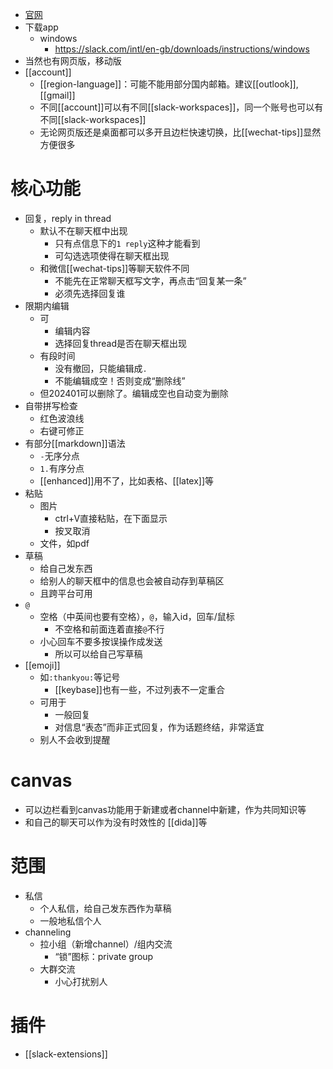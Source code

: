 - [官网](https://slack.com/intl/en-gb/)
- 下载app
  - windows
    - https://slack.com/intl/en-gb/downloads/instructions/windows
- 当然也有网页版，移动版
- [[account]]
  - [[region-language]]：可能不能用部分国内邮箱。建议[[outlook]], [[gmail]]
  - 不同[[account]]可以有不同[[slack-workspaces]]，同一个账号也可以有不同[[slack-workspaces]]
  - 无论网页版还是桌面都可以多开且边栏快速切换，比[[wechat-tips]]显然方便很多
# 核心功能
- 回复，reply in thread
  - 默认不在聊天框中出现
    - 只有点信息下的`1 reply`这种才能看到
    - 可勾选选项使得在聊天框出现
  - 和微信[[wechat-tips]]等聊天软件不同
    - 不能先在正常聊天框写文字，再点击“回复某一条”
    - 必须先选择回复谁
- 限期内编辑
  - 可
    - 编辑内容
    - 选择回复thread是否在聊天框出现
  - 有段时间
    - 没有撤回，只能编辑成`.`
    - 不能编辑成空！否则变成“删除线”
  - 但202401可以删除了。编辑成空也自动变为删除
- 自带拼写检查
  - 红色波浪线
  - 右键可修正
- 有部分[[markdown]]语法
  - `-`无序分点
  - `1.`有序分点
  - [[enhanced]]用不了，比如表格、[[latex]]等
- 粘贴
  - 图片
    - ctrl+V直接粘贴，在下面显示
    - 按叉取消
  - 文件，如pdf
- 草稿
  - 给自己发东西
  - 给别人的聊天框中的信息也会被自动存到草稿区
  - 且跨平台可用
- `@`
  - 空格（中英间也要有空格），`@`，输入id，回车/鼠标
    - 不空格和前面连着直接`@`不行
  - 小心回车不要多按误操作成发送
    - 所以可以给自己写草稿
- [[emoji]]
  - 如`:thankyou:`等记号
    - [[keybase]]也有一些，不过列表不一定重合
  - 可用于
    - 一般回复
    - 对信息“表态”而非正式回复，作为话题终结，非常适宜
  - 别人不会收到提醒
# canvas
- 可以边栏看到canvas功能用于新建或者channel中新建，作为共同知识等
- 和自己的聊天可以作为没有时效性的 [[dida]]等
# 范围
- 私信
  - 个人私信，给自己发东西作为草稿
  - 一般地私信个人
- channeling
  - 拉小组（新增channel）/组内交流
    - “锁”图标：private group
  - 大群交流
    - 小心打扰别人
# 插件
- [[slack-extensions]]